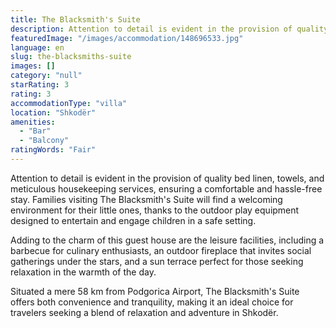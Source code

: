 ```yaml
---
title: The Blacksmith's Suite
description: Attention to detail is evident in the provision of quality bed linen, towels, and meticulous housekeeping services, ensuring a comfortable and hassle-free stay.
featuredImage: "/images/accommodation/148696533.jpg"
language: en
slug: the-blacksmiths-suite
images: []
category: "null"
starRating: 3
rating: 3
accommodationType: "villa"
location: "Shkodër"
amenities:
  - "Bar"
  - "Balcony"
ratingWords: "Fair"
---
```


Attention to detail is evident in the provision of quality bed linen, towels, and meticulous housekeeping services, ensuring a comfortable and hassle-free stay. Families visiting The Blacksmith's Suite will find a welcoming environment for their little ones, thanks to the outdoor play equipment designed to entertain and engage children in a safe setting.

Adding to the charm of this guest house are the leisure facilities, including a barbecue for culinary enthusiasts, an outdoor fireplace that invites social gatherings under the stars, and a sun terrace perfect for those seeking relaxation in the warmth of the day.

Situated a mere 58 km from Podgorica Airport, The Blacksmith's Suite offers both convenience and tranquility, making it an ideal choice for travelers seeking a blend of relaxation and adventure in Shkodër.

